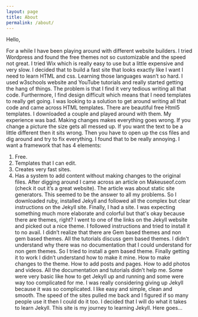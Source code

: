 ```yaml
---
layout: page
title: About
permalink: /about/
---
```


Hello,

For a while I have been playing around with different website builders. I tried Wordpress and found the free themes not so customizable and the speed not great. I tried Wix which is really easy to use but a little expensive and very slow. 
I decided that to build a fast site that looks exactly like I want I need to learn HTML and css. Learning those languages wasn’t so hard. I used w3schools website and YouTube tutorials and really started getting the hang of things.  The problem is that I find it very tedious writing all that code.  Furthermore, I find design difficult which means that I need templates to really get going.
I was looking to a solution to get around writing all that code and came across HTML templates. There are beautiful free Html5 templates. I downloaded a couple and played around with them. My experience was bad. Making changes makes everything goes wrong. If you change a picture the size gets all messed up. If you want the text to be a little different then it sits wrong. Then you have to open up the css files and dig around and try to fix everything. I found that to be really annoying.
I want a framework that has 4 elements:
1. Free.
2. Templates that I can edit.
3. Creates very fast sites.
4. Has a system to add content without making changes to the original files.
After digging around I came across an article on Makeuseof.com (check it out it’s a great website).
The article was about static site generators. This seemed to be the answer to all my problems.
So I downloaded ruby, installed Jekyll and followed all the complex but clear instructions on the Jekyll site. Finally, I had a site. I was expecting something much more elaborate and colorful but that's okay because there are themes, right? 
I went to one of the links on the Jekyll website and picked out a nice theme. I followed instructions and tried to install it to no avail. I didn’t realize that there are Gem based themes and non gem based themes. All the tutorials discuss gem based themes. I didn't understand why there was no documentation that I could understand for non gem themes.
So I tried to install a gem based theme. Finally getting it to work I didn’t understand how to make it mine. How to make changes to the theme. How to add posts and pages. How to add photos and videos. All the documentation and tutorials didn’t help me. Some were very basic like how to get Jekyll up and running and some were way too complicated for me.
I was really considering giving up Jekyll because it was so complicated. I like easy and simple, clean and smooth.
The speed of the sites pulled me back and  I figured if so many people use it then I could do it too. I decided that I will do what it takes to learn Jekyll. 
This site is my journey to learning Jekyll. Here goes...
